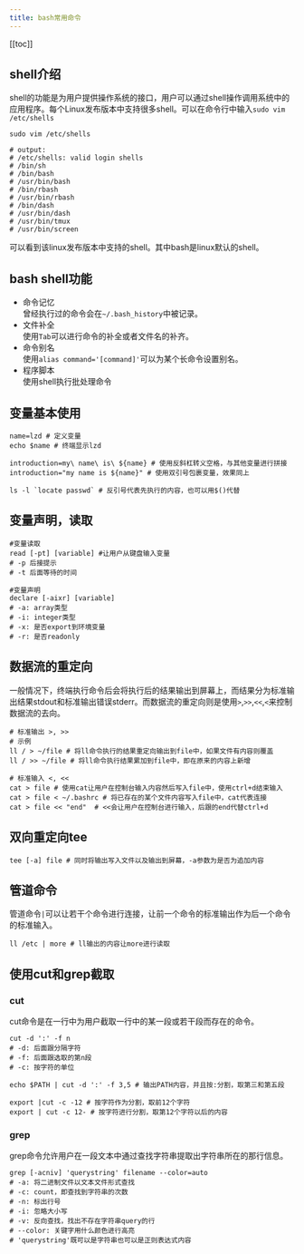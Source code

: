 ```yaml
---
title: bash常用命令
---
```

[[toc]]
## shell介绍
shell的功能是为用户提供操作系统的接口，用户可以通过shell操作调用系统中的应用程序。每个Linux发布版本中支持很多shell。可以在命令行中输入`sudo vim /etc/shells`
```shell
sudo vim /etc/shells

# output:
# /etc/shells: valid login shells
# /bin/sh
# /bin/bash
# /usr/bin/bash
# /bin/rbash
# /usr/bin/rbash
# /bin/dash
# /usr/bin/dash
# /usr/bin/tmux
# /usr/bin/screen
```
可以看到该linux发布版本中支持的shell。其中bash是linux默认的shell。
## bash shell功能
- 命令记忆 \
曾经执行过的命令会在`~/.bash_history`中被记录。
- 文件补全 \
使用`Tab`可以进行命令的补全或者文件名的补齐。
- 命令别名 \
使用`alias command='[command]'`可以为某个长命令设置别名。
- 程序脚本 \
使用shell执行批处理命令  
## 变量基本使用
```shell
name=lzd # 定义变量
echo $name # 终端显示lzd

introduction=my\ name\ is\ ${name} # 使用反斜杠转义空格，与其他变量进行拼接
introduction="my name is ${name}" # 使用双引号包裹变量，效果同上

ls -l `locate passwd` # 反引号代表先执行的内容，也可以用$()代替
```
## 变量声明，读取
```shell
#变量读取
read [-pt] [variable] #让用户从键盘输入变量
# -p 后接提示
# -t 后面等待的时间

#变量声明
declare [-aixr] [variable]
# -a: array类型
# -i: integer类型
# -x: 是否export到环境变量
# -r: 是否readonly
```
## 数据流的重定向
一般情况下，终端执行命令后会将执行后的结果输出到屏幕上，而结果分为标准输出结果stdout和标准输出错误stderr。而数据流的重定向则是使用`>`,`>>`,`<<`,`<`来控制数据流的去向。
```shell
# 标准输出 >, >> 
# 示例
ll / > ~/file # 将ll命令执行的结果重定向输出到file中，如果文件有内容则覆盖
ll / >> ~/file # 将ll命令执行结果累加到file中，即在原来的内容上新增

# 标准输入 <, <<
cat > file # 使用cat让用户在控制台输入内容然后写入file中，使用ctrl+d结束输入
cat > file < ~/.bashrc # 将已存在的某个文件内容写入file中，cat代表连接
cat > file << "end"  # <<会让用户在控制台进行输入，后跟的end代替ctrl+d
```
## 双向重定向tee
```shell
tee [-a] file # 同时将输出写入文件以及输出到屏幕，-a参数为是否为追加内容
```
## 管道命令
管道命令`|`可以让若干个命令进行连接，让前一个命令的标准输出作为后一个命令的标准输入。
```shell
ll /etc | more # ll输出的内容让more进行读取
```
## 使用cut和grep截取
### cut 
cut命令是在一行中为用户截取一行中的某一段或若干段而存在的命令。
```shell
cut -d ':' -f n
# -d: 后面跟分隔字符
# -f: 后面跟选取的第n段
# -c: 按字符的单位

echo $PATH | cut -d ':' -f 3,5 # 输出PATH内容，并且按:分割，取第三和第五段

export |cut -c -12 # 按字符作为分割，取前12个字符
export | cut -c 12- # 按字符进行分割，取第12个字符以后的内容 
```
### grep 
grep命令允许用户在一段文本中通过查找字符串提取出字符串所在的那行信息。
```shell
grep [-acniv] 'querystring' filename --color=auto
# -a: 将二进制文件以文本文件形式查找
# -c: count，即查找到字符串的次数
# -n: 标出行号
# -i: 忽略大小写
# -v: 反向查找，找出不存在字符串query的行
# --color: 关键字用什么颜色进行高亮
# 'querystring'既可以是字符串也可以是正则表达式内容
```



